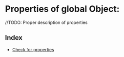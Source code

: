# Properties of global Object:

//TODO: Proper description of properties

## Index

- [Check for properties](CheckForPropertied.md)
